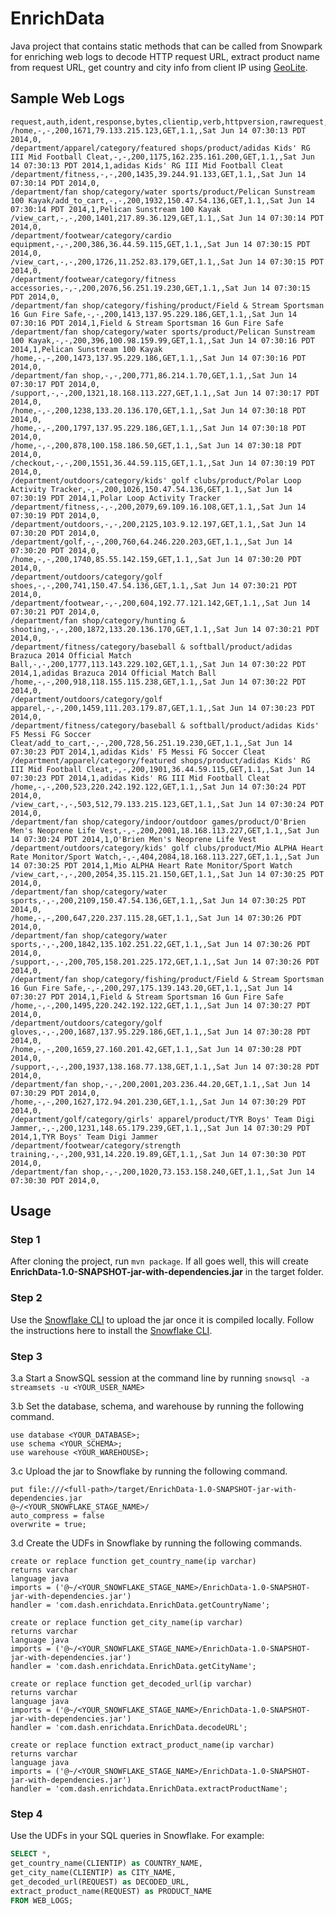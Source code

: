 # EnrichData

Java project that contains static methods that can be called from Snowpark for enriching web logs to decode HTTP request URL, extract product name from request URL, get country and city info from client IP using [GeoLite](https://dev.maxmind.com/geoip/geolite2-free-geolocation-data?lang=en).


## Sample Web Logs

```
request,auth,ident,response,bytes,clientip,verb,httpversion,rawrequest,timestamp,is_product_page_view,product_name
/home,-,-,200,1671,79.133.215.123,GET,1.1,,Sat Jun 14 07:30:13 PDT 2014,0,
/department/apparel/category/featured shops/product/adidas Kids' RG III Mid Football Cleat,-,-,200,1175,162.235.161.200,GET,1.1,,Sat Jun 14 07:30:13 PDT 2014,1,adidas Kids' RG III Mid Football Cleat
/department/fitness,-,-,200,1435,39.244.91.133,GET,1.1,,Sat Jun 14 07:30:14 PDT 2014,0,
/department/fan shop/category/water sports/product/Pelican Sunstream 100 Kayak/add_to_cart,-,-,200,1932,150.47.54.136,GET,1.1,,Sat Jun 14 07:30:14 PDT 2014,1,Pelican Sunstream 100 Kayak
/view_cart,-,-,200,1401,217.89.36.129,GET,1.1,,Sat Jun 14 07:30:14 PDT 2014,0,
/department/footwear/category/cardio equipment,-,-,200,386,36.44.59.115,GET,1.1,,Sat Jun 14 07:30:15 PDT 2014,0,
/view_cart,-,-,200,1726,11.252.83.179,GET,1.1,,Sat Jun 14 07:30:15 PDT 2014,0,
/department/footwear/category/fitness accessories,-,-,200,2076,56.251.19.230,GET,1.1,,Sat Jun 14 07:30:15 PDT 2014,0,
/department/fan shop/category/fishing/product/Field & Stream Sportsman 16 Gun Fire Safe,-,-,200,1413,137.95.229.186,GET,1.1,,Sat Jun 14 07:30:16 PDT 2014,1,Field & Stream Sportsman 16 Gun Fire Safe
/department/fan shop/category/water sports/product/Pelican Sunstream 100 Kayak,-,-,200,396,100.98.159.99,GET,1.1,,Sat Jun 14 07:30:16 PDT 2014,1,Pelican Sunstream 100 Kayak
/home,-,-,200,1473,137.95.229.186,GET,1.1,,Sat Jun 14 07:30:16 PDT 2014,0,
/department/fan shop,-,-,200,771,86.214.1.70,GET,1.1,,Sat Jun 14 07:30:17 PDT 2014,0,
/support,-,-,200,1321,18.168.113.227,GET,1.1,,Sat Jun 14 07:30:17 PDT 2014,0,
/home,-,-,200,1238,133.20.136.170,GET,1.1,,Sat Jun 14 07:30:18 PDT 2014,0,
/home,-,-,200,1797,137.95.229.186,GET,1.1,,Sat Jun 14 07:30:18 PDT 2014,0,
/home,-,-,200,878,100.158.186.50,GET,1.1,,Sat Jun 14 07:30:18 PDT 2014,0,
/checkout,-,-,200,1551,36.44.59.115,GET,1.1,,Sat Jun 14 07:30:19 PDT 2014,0,
/department/outdoors/category/kids' golf clubs/product/Polar Loop Activity Tracker,-,-,200,1026,150.47.54.136,GET,1.1,,Sat Jun 14 07:30:19 PDT 2014,1,Polar Loop Activity Tracker
/department/fitness,-,-,200,2079,69.109.16.108,GET,1.1,,Sat Jun 14 07:30:19 PDT 2014,0,
/department/outdoors,-,-,200,2125,103.9.12.197,GET,1.1,,Sat Jun 14 07:30:20 PDT 2014,0,
/department/golf,-,-,200,760,64.246.220.203,GET,1.1,,Sat Jun 14 07:30:20 PDT 2014,0,
/home,-,-,200,1740,85.55.142.159,GET,1.1,,Sat Jun 14 07:30:20 PDT 2014,0,
/department/outdoors/category/golf shoes,-,-,200,741,150.47.54.136,GET,1.1,,Sat Jun 14 07:30:21 PDT 2014,0,
/department/footwear,-,-,200,604,192.77.121.142,GET,1.1,,Sat Jun 14 07:30:21 PDT 2014,0,
/department/fan shop/category/hunting & shooting,-,-,200,1872,133.20.136.170,GET,1.1,,Sat Jun 14 07:30:21 PDT 2014,0,
/department/fitness/category/baseball & softball/product/adidas Brazuca 2014 Official Match Ball,-,-,200,1777,113.143.229.102,GET,1.1,,Sat Jun 14 07:30:22 PDT 2014,1,adidas Brazuca 2014 Official Match Ball
/home,-,-,200,918,118.155.115.238,GET,1.1,,Sat Jun 14 07:30:22 PDT 2014,0,
/department/outdoors/category/golf apparel,-,-,200,1459,111.203.179.87,GET,1.1,,Sat Jun 14 07:30:23 PDT 2014,0,
/department/fitness/category/baseball & softball/product/adidas Kids' F5 Messi FG Soccer Cleat/add_to_cart,-,-,200,728,56.251.19.230,GET,1.1,,Sat Jun 14 07:30:23 PDT 2014,1,adidas Kids' F5 Messi FG Soccer Cleat
/department/apparel/category/featured shops/product/adidas Kids' RG III Mid Football Cleat,-,-,200,1901,36.44.59.115,GET,1.1,,Sat Jun 14 07:30:23 PDT 2014,1,adidas Kids' RG III Mid Football Cleat
/home,-,-,200,523,220.242.192.122,GET,1.1,,Sat Jun 14 07:30:24 PDT 2014,0,
/view_cart,-,-,503,512,79.133.215.123,GET,1.1,,Sat Jun 14 07:30:24 PDT 2014,0,
/department/fan shop/category/indoor/outdoor games/product/O'Brien Men's Neoprene Life Vest,-,-,200,2001,18.168.113.227,GET,1.1,,Sat Jun 14 07:30:24 PDT 2014,1,O'Brien Men's Neoprene Life Vest
/department/outdoors/category/kids' golf clubs/product/Mio ALPHA Heart Rate Monitor/Sport Watch,-,-,404,2084,18.168.113.227,GET,1.1,,Sat Jun 14 07:30:25 PDT 2014,1,Mio ALPHA Heart Rate Monitor/Sport Watch
/view_cart,-,-,200,2054,35.115.21.150,GET,1.1,,Sat Jun 14 07:30:25 PDT 2014,0,
/department/fan shop/category/water sports,-,-,200,2109,150.47.54.136,GET,1.1,,Sat Jun 14 07:30:25 PDT 2014,0,
/home,-,-,200,647,220.237.115.28,GET,1.1,,Sat Jun 14 07:30:26 PDT 2014,0,
/department/fan shop/category/water sports,-,-,200,1842,135.102.251.22,GET,1.1,,Sat Jun 14 07:30:26 PDT 2014,0,
/support,-,-,200,705,158.201.225.172,GET,1.1,,Sat Jun 14 07:30:26 PDT 2014,0,
/department/fan shop/category/fishing/product/Field & Stream Sportsman 16 Gun Fire Safe,-,-,200,297,175.139.143.20,GET,1.1,,Sat Jun 14 07:30:27 PDT 2014,1,Field & Stream Sportsman 16 Gun Fire Safe
/home,-,-,200,1495,220.242.192.122,GET,1.1,,Sat Jun 14 07:30:27 PDT 2014,0,
/department/outdoors/category/golf gloves,-,-,200,1687,137.95.229.186,GET,1.1,,Sat Jun 14 07:30:28 PDT 2014,0,
/home,-,-,200,1659,27.160.201.42,GET,1.1,,Sat Jun 14 07:30:28 PDT 2014,0,
/support,-,-,200,1937,138.168.77.138,GET,1.1,,Sat Jun 14 07:30:28 PDT 2014,0,
/department/fan shop,-,-,200,2001,203.236.44.20,GET,1.1,,Sat Jun 14 07:30:29 PDT 2014,0,
/home,-,-,200,1627,172.94.201.230,GET,1.1,,Sat Jun 14 07:30:29 PDT 2014,0,
/department/golf/category/girls' apparel/product/TYR Boys' Team Digi Jammer,-,-,200,1231,148.65.179.239,GET,1.1,,Sat Jun 14 07:30:29 PDT 2014,1,TYR Boys' Team Digi Jammer
/department/footwear/category/strength training,-,-,200,931,14.220.19.89,GET,1.1,,Sat Jun 14 07:30:30 PDT 2014,0,
/department/fan shop,-,-,200,1020,73.153.158.240,GET,1.1,,Sat Jun 14 07:30:30 PDT 2014,0,

```


## Usage

### Step 1

After cloning the project, run `mvn package`. If all goes well, this will create **EnrichData-1.0-SNAPSHOT-jar-with-dependencies.jar** in the target folder.


### Step 2

Use the [Snowflake CLI](https://docs.snowflake.com/en/user-guide/snowsql.html) to upload the jar once it is compiled locally. Follow the instructions here to install the [Snowflake CLI](https://docs.snowflake.com/en/user-guide/snowsql-install-config.html).


### Step 3

3.a Start a SnowSQL session at the command line by running `snowsql -a streamsets -u <YOUR_USER_NAME>`


3.b Set the database, schema, and warehouse by running the following command.

```
use database <YOUR_DATABASE>;
use schema <YOUR_SCHEMA>;
use warehouse <YOUR_WAREHOUSE>;
```

3.c Upload the jar to Snowflake by running the following command.


```
put file:///<full-path>/target/EnrichData-1.0-SNAPSHOT-jar-with-dependencies.jar
@~/<YOUR_SNOWFLAKE_STAGE_NAME>/
auto_compress = false
overwrite = true;
```

3.d Create the UDFs in Snowflake by running the following commands.


```
create or replace function get_country_name(ip varchar)
returns varchar
language java
imports = ('@~/<YOUR_SNOWFLAKE_STAGE_NAME>/EnrichData-1.0-SNAPSHOT-jar-with-dependencies.jar')
handler = 'com.dash.enrichdata.EnrichData.getCountryName';
```

```
create or replace function get_city_name(ip varchar)
returns varchar
language java
imports = ('@~/<YOUR_SNOWFLAKE_STAGE_NAME>/EnrichData-1.0-SNAPSHOT-jar-with-dependencies.jar')
handler = 'com.dash.enrichdata.EnrichData.getCityName';
```

```
create or replace function get_decoded_url(ip varchar)
returns varchar
language java
imports = ('@~/<YOUR_SNOWFLAKE_STAGE_NAME>/EnrichData-1.0-SNAPSHOT-jar-with-dependencies.jar')
handler = 'com.dash.enrichdata.EnrichData.decodeURL';
```

```
create or replace function extract_product_name(ip varchar)
returns varchar
language java
imports = ('@~/<YOUR_SNOWFLAKE_STAGE_NAME>/EnrichData-1.0-SNAPSHOT-jar-with-dependencies.jar')
handler = 'com.dash.enrichdata.EnrichData.extractProductName';
```

### Step 4

Use the UDFs in your SQL queries in Snowflake. For example:

```sql
SELECT *, 
get_country_name(CLIENTIP) as COUNTRY_NAME, 
get_city_name(CLIENTIP) as CITY_NAME, 
get_decoded_url(REQUEST) as DECODED_URL, 
extract_product_name(REQUEST) as PRODUCT_NAME 
FROM WEB_LOGS;
```
